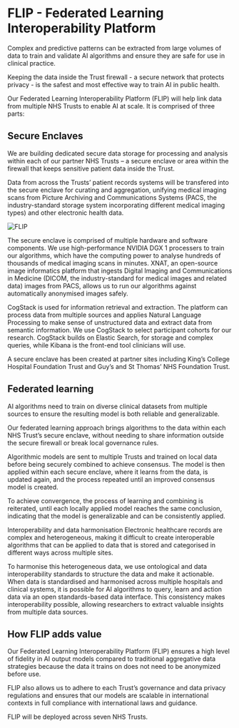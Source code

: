 # FLIP - Federated Learning Interoperability Platform
Complex and predictive patterns can be extracted from large volumes of data to train and validate AI algorithms and ensure they are safe for use in clinical practice. 

Keeping the data inside the Trust firewall - a secure network that protects privacy - is the safest and most effective way to train AI in public health.

Our Federated Learning Interoperability Platform (FLIP) will help link data from multiple NHS Trusts to enable AI at scale. It is comprised of three parts:

## Secure Enclaves
We are building dedicated secure data storage for processing and analysis within each of our partner NHS Trusts – a secure enclave or area within the firewall that keeps sensitive patient data inside the Trust.

Data from across the Trusts’ patient records systems will be transfered into the secure enclave for curating and aggregation, unifying medical imaging scans from Picture Archiving and Communications Systems (PACS, the industry-standard storage system incorporating different medical imaging types) and other electronic health data. 

![FLIP](https://www.aicentre.co.uk/sites/default/files/inline-images/FLIP%20diagram_12%20Nov.png )

The secure enclave is comprised of multiple hardware and software components. 
We use high-performance NVIDIA DGX 1 processers to train our algorithms, which have the computing power to analyse hundreds of thousands of medical imaging scans in minutes. 
XNAT, an open-source image informatics platform that ingests Digital Imaging and Communications in Medicine (DICOM, the industry-standard for medical images and related data) images from PACS, allows us to run our algorithms against automatically anonymised images safely. 

CogStack is used for information retrieval and extraction. The platform can process data from multiple sources and applies Natural Language Processing to make sense of unstructured data and extract data from semantic information. We use CogStack to select participant cohorts for our research. CogStack builds on Elastic Search, for storage and complex queries, while Kibana is the front-end tool clinicians will use.

A secure enclave has been created at partner sites including King’s College Hospital Foundation Trust and Guy’s and St Thomas’ NHS Foundation Trust. 

## Federated learning
AI algorithms need to train on diverse clinical datasets from multiple sources to ensure the resulting model is both reliable and generalizable.

Our federated learning approach brings algorithms to the data within each NHS Trust’s secure enclave, without needing to share information outside the secure firewall or break local governance rules. 

Algorithmic models are sent to multiple Trusts and trained on local data before being securely combined to achieve consensus. The model is then applied within each secure enclave, where it learns from the data, is updated again, and the process repeated until an improved consensus model is created. 

To achieve convergence, the process of learning and combining is reiterated, until each locally applied model reaches the same conclusion, indicating that the model is generalizable and can be consistently applied. 

Interoperability and data harmonisation
Electronic healthcare records are complex and heterogeneous, making it difficult to create interoperable algorithms that can be applied to data that is stored and categorised in different ways across multiple sites. 

To harmonise this heterogeneous data, we use ontological and data interoperability standards to structure the data and make it actionable. When data is standardised and harmonised across multiple hospitals and clinical systems, it is possible for AI algorithms to query, learn and action data via an open standards-based data interface. This consistency makes interoperability possible, allowing researchers to extract valuable insights from multiple data sources.

## How FLIP adds value
Our Federated Learning Interoperability Platform (FLIP) ensures a high level of fidelity in AI output models compared to traditional aggregative data strategies because the data it trains on does not need to be anonymized before use.

FLIP also allows us to adhere to each Trust’s governance and data privacy regulations and ensures that our models are scalable in international contexts in full compliance with international laws and guidance.

FLIP will be deployed across seven NHS Trusts.


